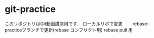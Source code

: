 # git-practice
このリポジトリはGit動画講座用です．
ローカルリポで変更　　
rebase-practiceブランチで更新(rebase コンフリクト用)
rebase pull 用
